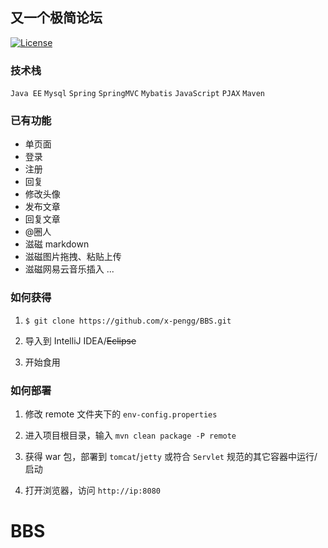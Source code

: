## 又一个极简论坛

[![License](http://img.shields.io/badge/license-MIT-brightgreen.svg)](http://opensource.org/licenses/MIT)


### 技术栈

`Java EE`  `Mysql`  `Spring` `SpringMVC`  `Mybatis`  `JavaScript` `PJAX`
`Maven` 


### 已有功能


- 单页面
- 登录
- 注册
- 回复
- 修改头像
- 发布文章
- 回复文章
- @圈人
- 滋磁 markdown
- 滋磁图片拖拽、粘贴上传
- 滋磁网易云音乐插入
...


### 如何获得

1. `$ git clone https://github.com/x-pengg/BBS.git`

2. 导入到 IntelliJ IDEA/~~Eclipse~~

3. 开始食用


### 如何部署

1. 修改 remote 文件夹下的 `env-config.properties` 

2. 进入项目根目录，输入 `mvn clean package -P remote`

3. 获得 war 包，部署到 `tomcat`/`jetty` 或符合 `Servlet` 规范的其它容器中运行/启动

4. 打开浏览器，访问 `http://ip:8080`

# BBS
